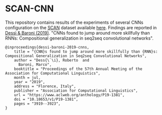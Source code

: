 # SCAN-CNN

This repository contains results of the experiments of several CNNs configuration on the [SCAN](https://arxiv.org/pdf/1711.00350.pdf) dataset available [here](https://github.com/brendenlake/SCAN).
Findings are reported in [Dessì & Baroni (2019)](https://www.aclweb.org/anthology/P19-1381.pdf). "CNNs found to jump around more skillfully than RNNs: Compositional generalization in seq2seq convolutional networks".


```
@inproceedings{dessi-baroni-2019-cnns,
    title = "{CNN}s found to jump around more skillfully than {RNN}s: Compositional Generalization in Seq2seq Convolutional Networks",
    author = "Dess{\`\i}, Roberto  and
      Baroni, Marco",
    booktitle = "Proceedings of the 57th Annual Meeting of the Association for Computational Linguistics",
    month = jul,
    year = "2019",
    address = "Florence, Italy",
    publisher = "Association for Computational Linguistics",
    url = "https://www.aclweb.org/anthology/P19-1381",
    doi = "10.18653/v1/P19-1381",
    pages = "3919--3923",
}
```
